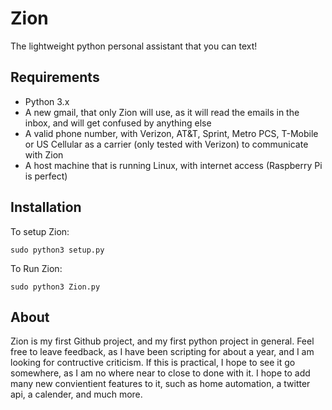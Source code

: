 # Zion
The lightweight python personal assistant that you can text!

## Requirements

* Python 3.x
* A new gmail, that only Zion will use, as it will read the emails in the inbox, and will get confused by anything else
* A valid phone number, with Verizon, AT&T, Sprint, Metro PCS, T-Mobile or US Cellular as a carrier (only tested with Verizon) to communicate with Zion
* A host machine that is running Linux, with internet access (Raspberry Pi is perfect)

## Installation
To setup Zion:
```
sudo python3 setup.py
```

To Run Zion:
```
sudo python3 Zion.py
```

## About
Zion is my first Github project, and my first python project in general. Feel free to leave feedback, as I have been scripting for about a year, and I am looking for contructive criticism. If this is practical, I hope to see it go somewhere, as I am no where near to close to done with it. I hope to add many new convientient features to it, such as home automation, a twitter api, a calender, and much more.
